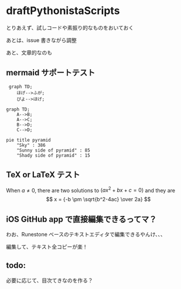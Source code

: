 # draftPythonistaScripts

とりあえず、試しコードや素振り的なものをおいておく

あとは、issue 書きながら調整

あと、文章的なのも

## mermaid サポートテスト

```mermaid
 graph TD;
    ほげ-->ふが;
    ぴよ-->ほげ;
```

```mermaid
graph TD;
    A-->B;
    A-->C;
    B-->D;
    C-->D;
```

```mermaid
pie title pyramid
    "Sky" : 386
    "Sunny side of pyramid" : 85
    "Shady side of pyramid" : 15
```

## TeX or LaTeX テスト

When $a \ne 0$, there are two solutions
to $(ax^2 + bx + c = 0)$ and they are
$$ x = {-b \pm \sqrt{b^2-4ac} \over 2a} $$



## iOS GitHub app で直接編集できるってマ？

わお、Runestone ベースのテキストエディタで編集できるやんけ、、、

編集して、テキスト全コピーが楽！

## todo:

必要に応じて、目次てきなのを作る？